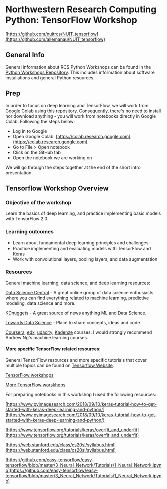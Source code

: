 # Northwestern Research Computing Python: TensorFlow Workshop

[https://github.com/nuitrcs/NUIT_tensorflow](https://github.com/allemanau/NUIT_tensorflow)

## General Info

General information about RCS Python Workshops can be found in the [Python Workshops Repository](https://github.com/nuitrcs/pythonworkshops).  This includes information about software installations and general Python resources.

## Prep

In order to focus on deep learning and TensorFlow, we will work from Google Colab using this repository. Consequently, there's no need to install nor download anything - you will work from notebooks directly in Google Colab. Following the steps below:

- Log in to Google
- Open Google Colab: [https://colab.research.google.com](https://colab.research.google.com) 
- Go to File > Open notebook
- Click on the GitHub tab
- Open the notebook we are working on

We will go through the steps together at the end of the short intro presentation.

## Tensorflow Workshop Overview

### Objective of the workshop

Learn the basics of deep learning, and practice implementing basic models with TensorFlow 2.0.

### Learning outcomes

* Learn about fundamental deep learning principles and challenges
*	Practice implementing and evaluating models with TensorFlow and Keras
* Work with convolutional layers, pooling layers, and data augmentation


### Resources

General machine learning, data science, and deep learning resources:

[Data Science Central](https://www.datasciencecentral.com) - A great online group of data science enthusiasts where you can find everything related to machine learning, predictive modeling, data science and more.

[KDnuggets](https://www.kdnuggets.com/) - A great source of news anything ML and Data Science. 

[Towards Data Science](http://www.towardsdatascience.com) - Place to share concepts, ideas and code

[Coursera](https://www.coursera.org/), [edx](https://www.edx.org/), [udacity](https://www.udacity.com/), [Kadenze](http://www.kadenze.com) courses. I would strongly recommend Andrew Ng's machine learning courses. 

#### More specific TensorFlow related resources:

General TensorFlow resources and more specific tutorials that cover multiple topics can be found on [Tensorflow Website](https://www.tensorflow.org/).  

[TensorFlow workshops](https://github.com/tensorflow/workshops)

[More TensorFlow worskhops](https://www.easy-tensorflow.com/workshops)

For preparing notebooks in this workshop I used the following resources:

[https://www.pyimagesearch.com/2018/09/10/keras-tutorial-how-to-get-started-with-keras-deep-learning-and-python/](https://www.pyimagesearch.com/2018/09/10/keras-tutorial-how-to-get-started-with-keras-deep-learning-and-python/)

[https://www.tensorflow.org/tutorials/keras/overfit_and_underfit](https://www.tensorflow.org/tutorials/keras/overfit_and_underfit)

[https://web.stanford.edu/class/cs20si/syllabus.html](https://web.stanford.edu/class/cs20si/syllabus.html)

[https://github.com/easy-tensorflow/easy-tensorflow/blob/master/3_Neural_Network/Tutorials/1_Neural_Network.ipynb](https://github.com/easy-tensorflow/easy-tensorflow/blob/master/3_Neural_Network/Tutorials/1_Neural_Network.ipynb)
